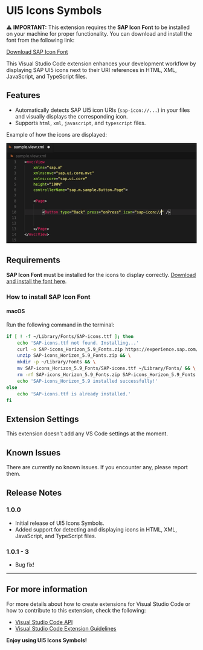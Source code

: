 
# UI5 Icons Symbols

⚠️ **IMPORTANT:** This extension requires the **SAP Icon Font** to be installed on your machine for proper functionality. You can download and install the font from the following link:

[Download SAP Icon Font](https://experience.sap.com/fiori-design-web/downloads/#sap-icon-font)

This Visual Studio Code extension enhances your development workflow by displaying SAP UI5 icons next to their URI references in HTML, XML, JavaScript, and TypeScript files.

## Features

- Automatically detects SAP UI5 icon URIs (`sap-icon://...`) in your files and visually displays the corresponding icon.
- Supports `html`, `xml`, `javascript`, and `typescript` files.
  
Example of how the icons are displayed:

![Demonstração da extensão](sample.gif)

## Requirements

**SAP Icon Font** must be installed for the icons to display correctly. [Download and install the font here](https://experience.sap.com/fiori-design-web/downloads/#sap-icon-font).

### How to install SAP Icon Font

#### macOS

Run the following command in the terminal:

```bash
if [ ! -f ~/Library/Fonts/SAP-icons.ttf ]; then
    echo 'SAP-icons.ttf not found. Installing...'
    curl -o SAP-icons_Horizon_5.9_Fonts.zip https://experience.sap.com/wp-content/uploads/sites/56/2024/07/SAP-icons_Horizon_5.9_Fonts.zip && \
    unzip SAP-icons_Horizon_5.9_Fonts.zip && \
    mkdir -p ~/Library/Fonts && \
    mv SAP-icons_Horizon_5.9_Fonts/SAP-icons.ttf ~/Library/Fonts/ && \
    rm -rf SAP-icons_Horizon_5.9_Fonts.zip SAP-icons_Horizon_5.9_Fonts && \
    echo 'SAP-icons_Horizon_5.9 installed successfully!'
else
    echo 'SAP-icons.ttf is already installed.'
fi
```


## Extension Settings

This extension doesn't add any VS Code settings at the moment.

## Known Issues

There are currently no known issues. If you encounter any, please report them.

## Release Notes

### 1.0.0

- Initial release of UI5 Icons Symbols.
- Added support for detecting and displaying icons in HTML, XML, JavaScript, and TypeScript files.

### 1.0.1 - 3 
- Bug fix!

---

## For more information

For more details about how to create extensions for Visual Studio Code or how to contribute to this extension, check the following:

- [Visual Studio Code API](https://code.visualstudio.com/api)
- [Visual Studio Code Extension Guidelines](https://code.visualstudio.com/api/references/extension-guidelines)

**Enjoy using UI5 Icons Symbols!**
